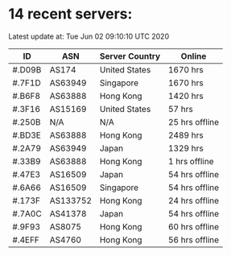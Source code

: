 # 14 recent servers:

Latest update at: Tue Jun 02 09:10:10 UTC 2020

| ID | ASN | Server Country | Online |
| -- | --- | -------------- | ------ |
| #.D09B | AS174 | United States | 1670 hrs |
| #.7F1D | AS63949 | Singapore | 1670 hrs |
| #.B6F8 | AS63888 | Hong Kong | 1420 hrs |
| #.3F16 | AS15169 | United States | 57 hrs |
| #.250B | N/A | N/A | 25 hrs offline |
| #.BD3E | AS63888 | Hong Kong | 2489 hrs |
| #.2A79 | AS63949 | Japan | 1329 hrs |
| #.33B9 | AS63888 | Hong Kong | 1 hrs offline |
| #.47E3 | AS16509 | Japan | 54 hrs offline |
| #.6A66 | AS16509 | Singapore | 54 hrs offline |
| #.173F | AS133752 | Hong Kong | 24 hrs offline |
| #.7A0C | AS41378 | Japan | 54 hrs offline |
| #.9F93 | AS8075 | Hong Kong | 60 hrs offline |
| #.4EFF | AS4760 | Hong Kong | 56 hrs offline |

